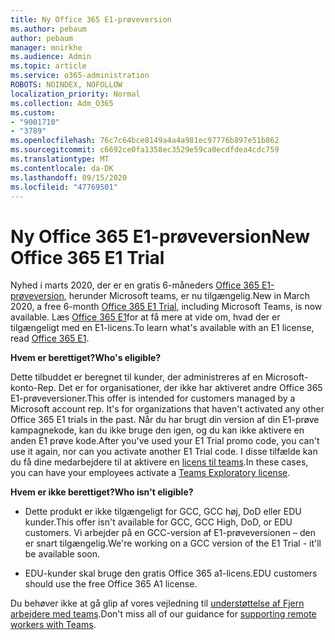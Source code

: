 ```yaml
---
title: Ny Office 365 E1-prøveversion
ms.author: pebaum
author: pebaum
manager: mnirkhe
ms.audience: Admin
ms.topic: article
ms.service: o365-administration
ROBOTS: NOINDEX, NOFOLLOW
localization_priority: Normal
ms.collection: Adm_O365
ms.custom:
- "9001710"
- "3789"
ms.openlocfilehash: 76c7c64bce8149a4a4a981ec97776b897e51b862
ms.sourcegitcommit: c6692ce0fa1358ec3529e59ca0ecdfdea4cdc759
ms.translationtype: MT
ms.contentlocale: da-DK
ms.lasthandoff: 09/15/2020
ms.locfileid: "47769501"
---
```

# <a name="new-office-365-e1-trial"></a><span data-ttu-id="86dba-102">Ny Office 365 E1-prøveversion</span><span class="sxs-lookup"><span data-stu-id="86dba-102">New Office 365 E1 Trial</span></span>

<span data-ttu-id="86dba-103">Nyhed i marts 2020, der er en gratis 6-måneders [Office 365 E1-prøveversion](https://docs.microsoft.com/MicrosoftTeams/e1-trial-license), herunder Microsoft teams, er nu tilgængelig.</span><span class="sxs-lookup"><span data-stu-id="86dba-103">New in March 2020, a free 6-month [Office 365 E1 Trial](https://docs.microsoft.com/MicrosoftTeams/e1-trial-license), including Microsoft Teams, is now available.</span></span> <span data-ttu-id="86dba-104">Læs [Office 365 E1](https://www.microsoft.com/microsoft-365/business/office-365-enterprise-e1-business-software)for at få mere at vide om, hvad der er tilgængeligt med en E1-licens.</span><span class="sxs-lookup"><span data-stu-id="86dba-104">To learn what's available with an E1 license, read [Office 365 E1](https://www.microsoft.com/microsoft-365/business/office-365-enterprise-e1-business-software).</span></span>

<span data-ttu-id="86dba-105">**Hvem er berettiget?**</span><span class="sxs-lookup"><span data-stu-id="86dba-105">**Who's eligible?**</span></span>

<span data-ttu-id="86dba-106">Dette tilbuddet er beregnet til kunder, der administreres af en Microsoft-konto-Rep. Det er for organisationer, der ikke har aktiveret andre Office 365 E1-prøveversioner.</span><span class="sxs-lookup"><span data-stu-id="86dba-106">This offer is intended for customers managed by a Microsoft account rep. It's for organizations that haven't activated any other Office 365 E1 trials in the past.</span></span> <span data-ttu-id="86dba-107">Når du har brugt din version af din E1-prøve kampagnekode, kan du ikke bruge den igen, og du kan ikke aktivere en anden E1 prøve kode.</span><span class="sxs-lookup"><span data-stu-id="86dba-107">After you've used your E1 Trial promo code, you can't use it again, nor can you activate another E1 Trial code.</span></span> <span data-ttu-id="86dba-108">I disse tilfælde kan du få dine medarbejdere til at aktivere en [licens til teams](https://docs.microsoft.com/MicrosoftTeams/teams-exploratory).</span><span class="sxs-lookup"><span data-stu-id="86dba-108">In these cases, you can have your employees activate a [Teams Exploratory license](https://docs.microsoft.com/MicrosoftTeams/teams-exploratory).</span></span>

<span data-ttu-id="86dba-109">**Hvem er ikke berettiget?**</span><span class="sxs-lookup"><span data-stu-id="86dba-109">**Who isn't eligible?**</span></span>

- <span data-ttu-id="86dba-110">Dette produkt er ikke tilgængeligt for GCC, GCC høj, DoD eller EDU kunder.</span><span class="sxs-lookup"><span data-stu-id="86dba-110">This offer isn't available for GCC, GCC High, DoD, or EDU customers.</span></span> <span data-ttu-id="86dba-111">Vi arbejder på en GCC-version af E1-prøveversionen – den er snart tilgængelig.</span><span class="sxs-lookup"><span data-stu-id="86dba-111">We're working on a GCC version of the E1 Trial - it'll be available soon.</span></span>

 - <span data-ttu-id="86dba-112">EDU-kunder skal bruge den gratis Office 365 a1-licens.</span><span class="sxs-lookup"><span data-stu-id="86dba-112">EDU customers should use the free Office 365 A1 license.</span></span>

<span data-ttu-id="86dba-113">Du behøver ikke at gå glip af vores vejledning til [understøttelse af Fjern arbejdere med teams](https://docs.microsoft.com/MicrosoftTeams/support-remote-work-with-teams).</span><span class="sxs-lookup"><span data-stu-id="86dba-113">Don't miss all of our guidance for [supporting remote workers with Teams](https://docs.microsoft.com/MicrosoftTeams/support-remote-work-with-teams).</span></span>
